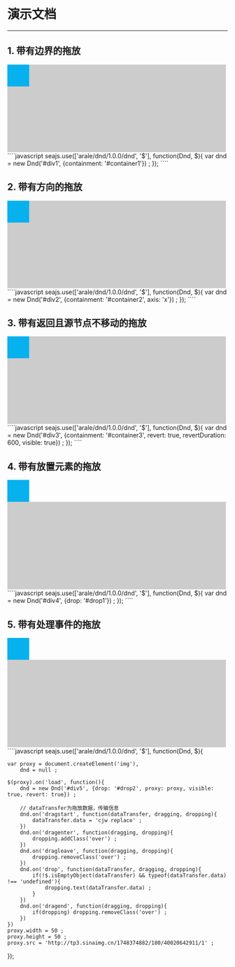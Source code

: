 # 演示文档

---

<style>
    .container {width:500px; height:200px; background:#CCC;}
    .drag {width:50px; height:50px; background:#07B1EE;}
    .over {border:2px dashed #000;}
</style>


## 1. 带有边界的拖放

<div id="container1" class="container">
    <div id="div1" class="drag"></div>
</div>
````javascript
seajs.use(['arale/dnd/1.0.0/dnd', '$'], function(Dnd, $){
    var dnd = new Dnd('#div1', {containment: '#container1'}) ;
});
````

## 2. 带有方向的拖放

<div id="container2" class="container">
    <div id="div2" class="drag"></div>
</div>
````javascript
seajs.use(['arale/dnd/1.0.0/dnd', '$'], function(Dnd, $){
    var dnd = new Dnd('#div2', {containment: '#container2', axis: 'x'}) ;
});
````


## 3. 带有返回且源节点不移动的拖放

<div id="container3" class="container">
    <div id="div3" class="drag"></div>
</div>
````javascript
seajs.use(['arale/dnd/1.0.0/dnd', '$'], function(Dnd, $){
    var dnd = new Dnd('#div3', {containment: '#container3', revert: true, revertDuration: 600, visible: true}) ;
});
````

## 4. 带有放置元素的拖放

<div id="div4" class="drag"></div>
<div id="drop1" class="container"></div>
````javascript
seajs.use(['arale/dnd/1.0.0/dnd', '$'], function(Dnd, $){
    var dnd = new Dnd('#div4', {drop: '#drop1'}) ;
});
````

## 5. 带有处理事件的拖放

<div id="div5" class="drag"></div>
<div id="drop2" class="container"></div>
````javascript
seajs.use(['arale/dnd/1.0.0/dnd', '$'], function(Dnd, $){
    
    var proxy = document.createElement('img'),
        dnd = null ;
     
    $(proxy).on('load', function(){
        dnd = new Dnd('#div5', {drop: '#drop2', proxy: proxy, visible: true, revert: true}) ;
        
        // dataTransfer为拖放数据，传输信息
        dnd.on('dragstart', function(dataTransfer, dragging, dropping){
            dataTransfer.data = 'cjw replace' ;
        })
        dnd.on('dragenter', function(dragging, dropping){
            dropping.addClass('over') ;
        })
        dnd.on('dragleave', function(dragging, dropping){
            dropping.removeClass('over') ;
        })
        dnd.on('drop', function(dataTransfer, dragging, dropping){
            if(!$.isEmptyObject(dataTransfer) && typeof(dataTransfer.data) !== 'undefined'){
                dropping.text(dataTransfer.data) ;
            }
        })
        dnd.on('dragend', function(dragging, dropping){
            if(dropping) dropping.removeClass('over') ;
        })
    })
    proxy.width = 50 ;
    proxy.height = 50 ;
    proxy.src = 'http://tp3.sinaimg.cn/1748374882/180/40020642911/1' ;
});
````












